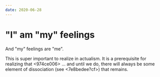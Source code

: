 ```yaml
---
date: 2020-06-28
---
```


# "I" am "my" feelings

And "my" feelings are "me". 

This is super important to realize in actualism. It is a prerequisite for realizing that <974ce006> ... and until we do, there will always be some element of dissociation (see <7e8bedee?cf>) that remains.

